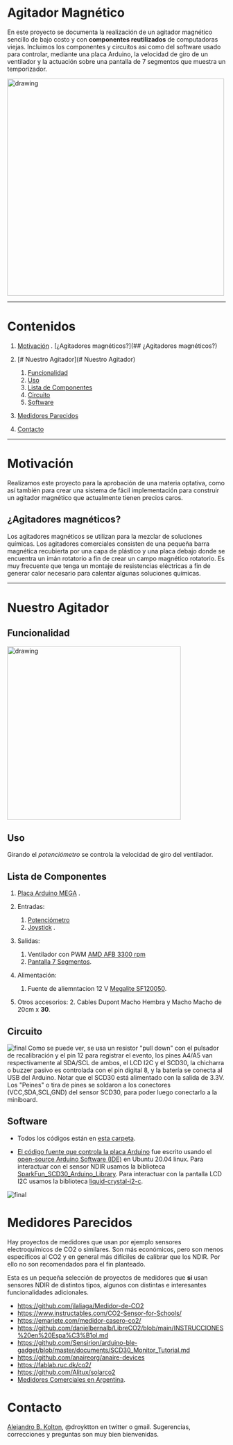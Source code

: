 # Agitador Magnético

En este proyecto se documenta la realización de un agitador magnético sencillo de bajo costo y con **componentes reutilizados** de computadoras viejas. Incluimos los componentes y circuitos asi como del software usado para controlar, mediante una placa Arduino, la velocidad de giro de un ventilador y la actuación sobre una pantalla de 7 segmentos que muestra un temporizador.

<!--<img src="medidoresIB/doc/20210531_194427.jpg" alt="drawing" width="400" class="center">-->
<img src="medidoresIB/doc/20210602_173510.jpg" alt="drawing" width="500" class="center">

___

# Contenidos
1. [Motivación](#motivación)
   . [¿Agitadores magnéticos?](## ¿Agitadores magnéticos?)
   
2. [# Nuestro Agitador](# Nuestro Agitador)
   1. [Funcionalidad](#funcionalidad)
   2. [Uso](#uso) 
   3. [Lista de Componentes](#lista-de-componentes)
   4. [Circuito](#circuito)
   5. [Software](#software)
3. [Medidores Parecidos](#medidores-parecidos)
6. [Contacto](#contacto)

___
 
# Motivación

Realizamos este proyecto para la aprobación de una materia optativa, como así también para crear una sistema de fácil implementación para construir un agitador magnético que actualmente tienen precios caros.

## ¿Agitadores magnéticos?
Los agitadores magnéticos se utilizan para la mezclar de soluciones químicas. Los agitadores comerciales consisten de una pequeña barra magnética recubierta por una capa de plástico y una placa debajo donde se encuentra un imán rotatorio a fin de crear un campo magnético rotatorio. Es muy frecuente que tenga un montaje de resistencias eléctricas a fin de generar calor necesario para calentar algunas soluciones químicas.

___

# Nuestro Agitador
 
## Funcionalidad 

<img src="medidoresIB/doc/pantallaCO2.gif" alt="drawing" width="400" class="center">

## Uso
Girando el *potenciómetro* se controla la velocidad de giro del ventilador.

## Lista de Componentes 
1. [Placa Arduino MEGA]([https://es.wikipedia.org/wiki/Arduino_Uno](https://proyectoarduino.com/arduino-mega-2560/)) .
2. Entradas: 
   1. [Potenciómetro](https://programarfacil.com/blog/arduino-blog/el-potenciometro-y-arduino/) 
   2. [Joystick](https://www.luisllamas.es/arduino-joystick/) .
3. Salidas:
   1. Ventilador con PWM [AMD AFB 3300 rpm]((https://ar.mouser.com/datasheet/2/632/AFB70x70x15mm-515820.pdf)) 
   2. [Pantalla 7 Segmentos](https://www.circuitbasics.com/arduino-7-segment-display-tutorial/).

6. Alimentación: 
   1. Fuente de aliemntacion 12 V [Megalite SF120050](https://megalite.com.ar/data/Catalogo_Nielsen.pdf).

9. Otros accesorios: 
   2. Cables Dupont Macho Hembra y Macho Macho de 20cm x **30**. 

## Circuito
![final](medidoresIB/doc/esquema_bb.png)
Como se puede ver, se usa un resistor "pull down" con el pulsador de recalibración y el pin 12 para registrar el evento, los pines A4/A5 van respectivamente al SDA/SCL de ambos, el LCD I2C y el SCD30, la chicharra o buzzer pasivo es controlada con el pin digital 8, y la batería se conecta al USB del Arduino. Notar que el SCD30 está alimentado con la salida de 3.3V. Los "Peines" o tira de pines se soldaron a los conectores (VCC,SDA,SCL,GND) del sensor SCD30, para poder luego conectarlo a la miniboard. 


## Software

+ Todos los códigos están en [esta carpeta](https://github.com/droyktton/medidorCO2/tree/main/medidoresIB/src).

+ [El código fuente que controla la placa Arduino](./medidoresIB/src/medidoresIB.ino) fue escrito usando el [open-source Arduino Software (IDE)](https://www.arduino.cc/en/software) en Ubuntu 20.04 linux. Para interactuar con el sensor NDIR usamos la biblioteca [SparkFun_SCD30_Arduino_Library](https://github.com/sparkfun/SparkFun_SCD30_Arduino_Library). Para interactuar con la pantalla LCD I2C usamos la biblioteca [liquid-crystal-i2-c](https://www.arduinolibraries.info/libraries/liquid-crystal-i2-c). 

![final](medidoresIB/doc/gaugeserial.gif)


# Medidores Parecidos

Hay proyectos de medidores que usan por ejemplo sensores electroquímicos de CO2 o similares. Son más económicos, pero son menos específicos al CO2 y en general más difíciles de calibrar que los NDIR. Por ello no son recomendados para el fin planteado. 

Esta es un pequeña selección de proyectos de medidores que **si** usan sensores NDIR de distintos tipos, algunos con distintas e interesantes funcionalidades adicionales. 

+ https://github.com/jlaliaga/Medidor-de-CO2
+ https://www.instructables.com/CO2-Sensor-for-Schools/ 
+ https://emariete.com/medidor-casero-co2/
+ https://github.com/danielbernalb/LibreCO2/blob/main/INSTRUCCIONES%20en%20Espa%C3%B1ol.md
+ https://github.com/Sensirion/arduino-ble-gadget/blob/master/documents/SCD30_Monitor_Tutorial.md
+ https://github.com/anaireorg/anaire-devices
+ https://fablab.ruc.dk/co2/
+ https://github.com/Alitux/solarco2
+ [Medidores Comerciales en Argentina](https://www.argentina.gob.ar/ciencia/unidad-coronavirus/ventilar/produccion-local-medidores).
  
# Contacto 
[Alejandro B. Kolton](https://sites.google.com/site/abkoltontalks), @droyktton en twitter o gmail. 
Sugerencias, correcciones y preguntas son muy bien bienvenidas.
